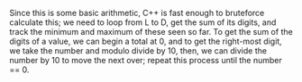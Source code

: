 Since this is some basic arithmetic, C++ is fast enough to bruteforce calculate this; we need to loop from L to D, get the sum of its digits, and track the minimum and maximum of these seen so far. To get the sum of the digits of a value, we can begin a total at 0, and to get the right-most digit, we take the number and modulo divide by 10, then, we can divide the number by 10 to move the next over; repeat this process until the number == 0.

